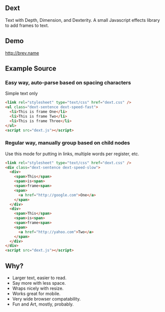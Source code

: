 Dext
----

Text with Depth, Dimension, and Dexterity. 
A small Javascript effects library to add frames to text.

Demo
----
http://brev.name

Example Source
--------------

### Easy way, auto-parse based on spacing characters
Simple text only

```html
<link rel="stylesheet" type="text/css" href="dext.css" />
<ul class="dext-sentence dext-speed-fast">
  <li>This is frame One</li>
  <li>This is frame Two</li>
  <li>This is frame Three</li>
</ul>
<script src="dext.js"></script>
```

### Regular way, manually group based on child nodes
Use this mode for putting in links, multiple words per register, etc.

```html
<link rel="stylesheet" type="text/css" href="dext.css" />
<div class="dext-sentence dext-speed-slow">
  <div>
    <span>This</span>
    <span>is<span>
    <span>frame<span>
    <span>
      <a href="http://google.com">One</a>
    </span>
  </div>
  <div>
    <span>This</span>
    <span>is<span>
    <span>frame<span>
    <span>
      <a href="http://yahoo.com">Two</a>
    </span>
  </div>
</div>
<script src="dext.js"></script>
```

Why?
----
* Larger text, easier to read.
* Say more with less space.
* Wraps nicely with resize.
* Works great for mobile.
* Very wide browser compatability.
* Fun and Art, mostly, probably.


